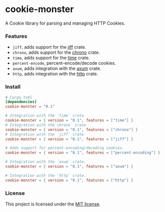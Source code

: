 # cookie-monster
A Cookie library for parsing and managing HTTP Cookies.

### Features
* `jiff`, adds support for the [jiff](https://docs.rs/jiff/latest/jiff/) crate.
* `chrono`, adds support for the [chrono](https://docs.rs/chrono/latest/chrono/) crate.
* `time`, adds support for the [time](https://docs.rs/time/latest/time/index.html) crate.
* `percent-encode`, percent-encode/decode cookies.
* `axum`, adds integration with the [axum](https://docs.rs/axum/latest/axum/) crate.
* `http`, adds integration with the [http](https://docs.rs/http/latest/http/) crate.


### Install
```toml
# Cargo.toml
[dependencies]
cookie-monster = "0.1"

# Integration with the `time` crate
cookie-monster = { version = "0.1", features = ["time"] }
# Integration with the`chrono` crate
cookie-monster = { version = "0.1", features = ["chrono"] }
# Integration with the `jiff` crate
cookie-monster = { version = "0.1", features = ["jiff"] }

# Adds support for percent-encoding/decoding cookies.
cookie-monster = { version = "0.1", features = ["percent-encoding"] }

# Integration with the `axum` crate.
cookie-monster = { version = "0.1", features = ["axum"] }

# Integration with the `http` crate.
cookie-monster = { version = "0.1", features = ["http"] }
```


### License
This project is licensed under the [MIT license].

[MIT license]: https://github.com/joeydewaal/cookie-monster/blob/main/LICENSE
